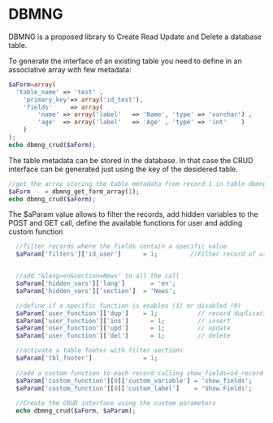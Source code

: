 DBMNG
=====

DBMNG is a proposed library to Create Read Update and Delete a database table. 

To generate the interface of an existing table you need to define in an associative array with few metadata:

``` php
$aForm=array(  
  'table_name' => 'test' ,
	'primary_key'=> array('id_test'), 
	'fields'     => array(
		'name' => array('label'   => 'Name', 'type' => 'varchar') ,
		'age'  => array('label'   => 'Age' , 'type' => 'int'    )
	)
);
echo dbmng_crud($aForm);
```

The table metadata can be stored in the database. In that case the CRUD interface can be generated just using 
the key of the desidered table.

``` php
//get the array storing the table metadata from record 1 in table dbmng_tables
$aForm    = dbmng_get_form_array(1); 
echo dbmng_crud($aForm);
``` 

The $aParam value allows to filter the records, add hidden variables to the POST and GET call, define the available 
functions for user and adding custom function


``` php  
  //filter records where the fields contain a specific value
  $aParam['filters']['id_user']      = 1;         //Filter record of user 1


  //add "&lang=en&section=News" to all the call
  $aParam['hidden_vars']['lang']	   = 'en';      
  $aParam['hidden_vars']['section']  = 'News';    

  //define if a specific function is enables (1) or disabled (0)
  $aParam['user_function']['dup']    = 1;	        // record duplication
  $aParam['user_function']['ins']	   = 1;	        // insert
  $aParam['user_function']['upd']	   = 1;         // update
  $aParam['user_function']['del']	   = 1;	        // delete

  //activate a table footer with filter sections
  $aParam['tbl_footer']              = 1;               
  
  //add a custom function to each record calling show_fields=id_record 
  $aParam['custom_function'][0]['custom_variable'] = 'show_fields';
  $aParam['custom_function'][0]['custom_label']    = 'Show Fields';
  
  //Create the CRUD interface using the custom parameters
  echo dbmng_crud($aForm, $aParam);
```
